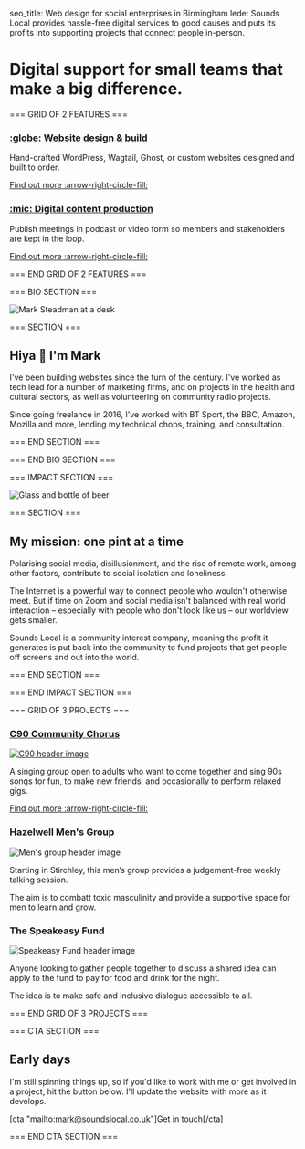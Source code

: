 seo_title: Web design for social enterprises in Birmingham
lede: Sounds Local provides hassle-free digital services to good causes and puts its profits into supporting projects that connect people in-person.

# Digital support for small teams that make a big difference.

=== GRID OF 2 FEATURES ===

### [:globe: Website design & build](/websites/)

Hand-crafted WordPress, Wagtail, Ghost, or custom websites designed and built to order.

[Find out more :arrow-right-circle-fill:](/websites/)

### [:mic: Digital content production](/production/)

Publish meetings in podcast or video form so members and stakeholders are kept in the loop.

[Find out more :arrow-right-circle-fill:](/production/)

=== END GRID OF 2 FEATURES ===

=== BIO SECTION ===

![Mark Steadman at a desk](img/mark-desk.png)

=== SECTION ===

## Hiya 👋 I'm Mark

I've been building websites since the turn of the century. I've worked as tech lead for a number of marketing firms, and on projects in the health and cultural sectors, as well as volunteering on community radio projects.

Since going freelance in 2016, I've worked with BT Sport, the BBC, Amazon, Mozilla and more, lending my technical chops, training, and consultation.

=== END SECTION ===

=== END BIO SECTION ===

=== IMPACT SECTION ===

![Glass and bottle of beer](img/beer.png)

=== SECTION ===

## My mission: one pint at a time

Polarising social media, disillusionment, and the rise of remote work, among other factors, contribute to social isolation and loneliness.

The Internet is a powerful way to connect people who wouldn't otherwise meet. But if time on Zoom and social media isn't balanced with real world interaction – especially with people who don't look like us – our worldview gets smaller.

Sounds Local is a community interest company, meaning the profit it generates is put back into the community to fund projects that get people off screens and out into the world.

=== END SECTION ===

=== END IMPACT SECTION ===

=== GRID OF 3 PROJECTS ===

### [C90 Community Chorus](/c90/)

[![C90 header image](img/frontpage-c90.jpg)](/c90/)

A singing group open to adults who want to come together and sing 90s songs for fun, to make new friends, and occasionally to perform relaxed gigs.

[Find out more :arrow-right-circle-fill:](/c90/)

### Hazelwell Men's Group

![Men's group header image](img/frontpage-mensgroup.jpg)

Starting in Stirchley, this men’s group provides a judgement-free weekly talking session.

The aim is to combatt toxic masculinity and provide a supportive space for men to learn and grow.

### The Speakeasy Fund
![Speakeasy Fund header image](img/frontpage-speakeasy.jpg)

Anyone looking to gather people together to discuss a shared idea can apply to the fund to pay for food and drink for the night.

The idea is to make safe and inclusive dialogue accessible to all.

=== END GRID OF 3 PROJECTS ===

=== CTA SECTION ===

## Early days

I'm still spinning things up, so if you'd like to work with me or get involved in a project, hit the button below. I'll update the website with more as it develops.

[cta "mailto:mark@soundslocal.co.uk"]Get in touch[/cta]

=== END CTA SECTION ===
